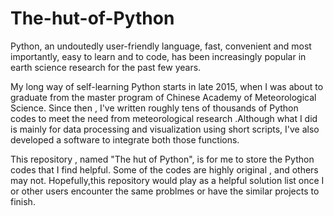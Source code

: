 # The-hut-of-Python
Python, an undoutedly user-friendly language, fast, convenient and most importantly, easy to learn and to code, has been increasingly popular in earth science research for the past few years. 

My long way of self-learning Python starts in late 2015,  when I was about to graduate from the master program of Chinese Academy of Meteorological Science. Since then , I've written roughly tens of thousands of Python codes to meet the need from meteorological research .Although what I did is mainly for data processing and visualization using short scripts, I've also developed a software  to integrate both those functions.

This repository , named "The hut of Python", is for me to store the Python codes that I find helpful. Some of the codes are highly original , and others may not. Hopefully,this repository would play as a helpful solution list once I or other users encounter the same problmes or have the similar projects to finish. 

